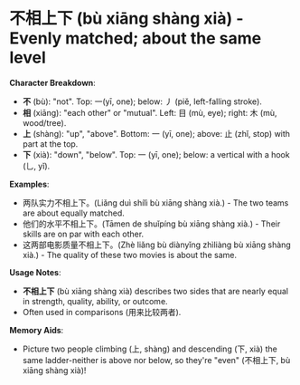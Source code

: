 # **不相上下 (bù xiāng shàng xià) - Evenly matched; about the same level**

**Character Breakdown**:  
- **不** (bù): "not". Top: 一(yī, one); below: 丿 (piě, left-falling stroke).  
- **相** (xiāng): "each other" or "mutual". Left: 目 (mù, eye); right: 木 (mù, wood/tree).  
- **上** (shàng): "up", "above". Bottom: 一 (yī, one); above: 止 (zhǐ, stop) with part at the top.  
- **下** (xià): "down", "below". Top: 一 (yī, one); below: a vertical with a hook (乚, yǐ).

**Examples**:  
- 两队实力不相上下。(Liǎng duì shílì bù xiāng shàng xià.) - The two teams are about equally matched.  
- 他们的水平不相上下。(Tāmen de shuǐpíng bù xiāng shàng xià.) - Their skills are on par with each other.  
- 这两部电影质量不相上下。(Zhè liǎng bù diànyǐng zhìliàng bù xiāng shàng xià.) - The quality of these two movies is about the same.

**Usage Notes**:  
- **不相上下** (bù xiāng shàng xià) describes two sides that are nearly equal in strength, quality, ability, or outcome.  
- Often used in comparisons (用来比较两者).

**Memory Aids**:  
- Picture two people climbing (上, shàng) and descending (下, xià) the same ladder-neither is above nor below, so they're "even" (不相上下, bù xiāng shàng xià)!